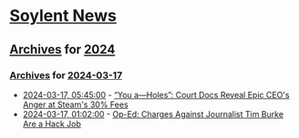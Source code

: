 # [Soylent News](../../../README.md)

## [Archives](../../index.md) for [2024](../index.md)

### [Archives](../../index.md) for [2024-03-17](index.md)

* [2024-03-17, 05:45:00](https://soylentnews.org/article.pl?sid=24/03/16/1619239&from=rss) - [“You a—Holes”: Court Docs Reveal Epic CEO's Anger at Steam's 30% Fees](https://soylentnews.org/article.pl?sid=24/03/16/1619239&from=rss)
* [2024-03-17, 01:02:00](https://soylentnews.org/article.pl?sid=24/03/15/0314222&from=rss) - [Op-Ed: Charges Against Journalist Tim Burke Are a Hack Job](https://soylentnews.org/article.pl?sid=24/03/15/0314222&from=rss)
